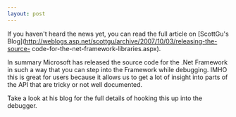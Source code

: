 ```yaml
---
layout: post
---
```

If you haven't heard the news yet, you can read the full article on [ScottGu's
Blog](http://weblogs.asp.net/scottgu/archive/2007/10/03/releasing-the-source-
code-for-the-net-framework-libraries.aspx).

In summary Microsoft has released the source code for the .Net Framework in
such a way that you can step into the Framework while debugging.  IMHO this is
great for users because it allows us to get a lot of insight into parts of the
API that are tricky or not well documented.

Take a look at his blog for the full details of hooking this up into the
debugger.


